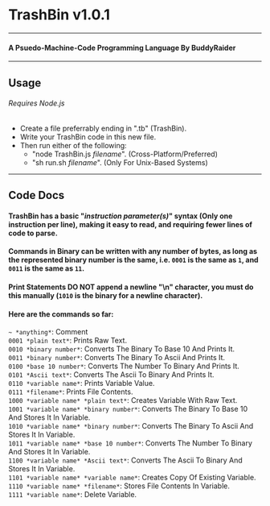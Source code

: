 # TrashBin v1.0.1
***
#### A Psuedo-Machine-Code Programming Language By BuddyRaider
***
## Usage
###### *Requires Node.js*
- Create a file preferrably ending in ".tb" (TrashBin).
- Write your TrashBin code in this new file.
- Then run either of the following:
	- "node TrashBin.js *filename*". (Cross-Platform/Preferred)
	- "sh run.sh *filename*". (Only For Unix-Based Systems)
***
## Code Docs
#### TrashBin has a basic "*instruction* *parameter(s)*" syntax (Only one instruction per line), making it easy to read, and requiring fewer lines of code to parse.
#### Commands in Binary can be written with any number of bytes, as long as the represented binary number is the same, i.e. `0001` is the same as `1`, and `0011` is the same as `11`.
#### Print Statements **DO NOT** append a newline "\n" character, you must do this manually (`1010` is the binary for a newline character).
#### Here are the commands so far:
`~ *anything*`: Comment\
`0001 *plain text*`: Prints Raw Text.\
`0010 *binary number*`: Converts The Binary To Base 10 And Prints It.\
`0011 *binary number*`: Converts The Binary To Ascii And Prints It.\
`0100 *base 10 number*`: Converts The Number To Binary And Prints It.\
`0101 *Ascii text*`: Converts The Ascii To Binary And Prints It.\
`0110 *variable name*`: Prints Variable Value.\
`0111 *filename*`: Prints File Contents.\
`1000 *variable name* *plain text*`: Creates Variable With Raw Text.\
`1001 *variable name* *binary number*`: Converts The Binary To Base 10 And Stores It In Variable.\
`1010 *variable name* *binary number*`: Converts The Binary To Ascii And Stores It In Variable.\
`1011 *variable name* *base 10 number*`: Converts The Number To Binary And Stores It In Variable.\
`1100 *variable name* *Ascii text*`: Converts The Ascii To Binary And Stores It In Variable.\
`1101 *variable name* *variable name*`: Creates Copy Of Existing Variable.\
`1110 *variable name* *filename*`: Stores File Contents In Variable.\
`1111 *variable name*`: Delete Variable.